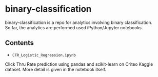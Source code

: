 # binary-classification

binary-classification is a repo for analytics involving binary classification.  So far, the analytics are performed used iPython/Jupyter notebooks.

## Contents

- `CTR_Logistic_Regression.ipynb`

Click Thru Rate prediction using pandas and scikit-learn on Criteo Kaggle dataset.  More detail is given in the notebook itself.

